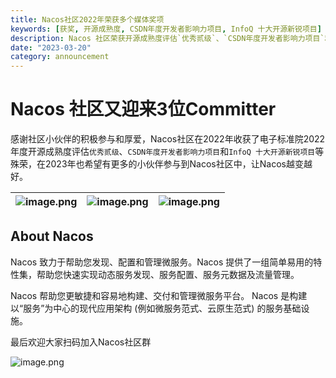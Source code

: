 ```yaml
---
title: Nacos社区2022年荣获多个媒体奖项
keywords: [获奖, 开源成熟度, CSDN年度开发者影响力项目, InfoQ 十大开源新锐项目]
description: Nacos 社区荣获开源成熟度评估`优秀贰级`、`CSDN年度开发者影响力项目`和`InfoQ 十大开源新锐项目`殊荣
date: "2023-03-20"
category: announcement
---
```

# Nacos 社区又迎来3位Committer

感谢社区小伙伴的积极参与和厚爱，Nacos社区在2022年收获了电子标准院2022年度开源成熟度评估`优秀贰级`、`CSDN年度开发者影响力项目`和`InfoQ 十大开源新锐项目`等殊荣，在2023年也希望有更多的小伙伴参与到Nacos社区中，让Nacos越变越好。

| ![image.png](https://cdn.nlark.com/yuque/0/2023/png/1577777/1679042599739-e7841f31-4f74-427c-a6b1-15100019212b.png#averageHue=%23b8b5ae&clientId=ue18ba04c-3f94-4&from=paste&height=640&id=u5c52e5b6&name=image.png&originHeight=1280&originWidth=960&originalType=binary&ratio=2&rotation=0&showTitle=false&size=1848649&status=done&style=none&taskId=u85c6ed43-3b8b-4c06-bf69-f6002f5df35&title=&width=480) | ![image.png](https://cdn.nlark.com/yuque/0/2023/png/1577777/1679042600206-e0890689-ef18-4dd4-95b6-c3d84375d5d0.png#averageHue=%238088b2&clientId=ue18ba04c-3f94-4&from=paste&height=640&id=ubb66c1c4&name=image.png&originHeight=1280&originWidth=960&originalType=binary&ratio=2&rotation=0&showTitle=false&size=2119680&status=done&style=none&taskId=u83afbd7b-d79b-47c9-b23f-79921c8cb8a&title=&width=480) | ![image.png](https://cdn.nlark.com/yuque/0/2023/png/1577777/1679042599053-6d168221-bc17-4d88-bfde-bf69375783f8.png#averageHue=%23908a7e&clientId=ue18ba04c-3f94-4&from=paste&height=640&id=uf2bd9bae&name=image.png&originHeight=1280&originWidth=960&originalType=binary&ratio=2&rotation=0&showTitle=false&size=1304756&status=done&style=none&taskId=u9421b95d-37ea-46f2-a439-790f5893431&title=&width=480) |
| --- | --- | --- |

## About Nacos
Nacos 致力于帮助您发现、配置和管理微服务。Nacos 提供了一组简单易用的特性集，帮助您快速实现动态服务发现、服务配置、服务元数据及流量管理。

Nacos 帮助您更敏捷和容易地构建、交付和管理微服务平台。 Nacos 是构建以“服务”为中心的现代应用架构 (例如微服务范式、云原生范式) 的服务基础设施。

最后欢迎大家扫码加入Nacos社区群

![image.png](https://cdn.nlark.com/yuque/0/2023/png/1577777/1679276899363-83081d59-67c6-4501-9cf8-0d84ba7c6d7e.png#averageHue=%23c1c2c2&clientId=u9dfeac18-3281-4&from=paste&height=551&id=ubcf45e51&name=image.png&originHeight=1102&originWidth=854&originalType=binary&ratio=2&rotation=0&showTitle=false&size=155261&status=done&style=none&taskId=ud6bea1fe-b003-441b-a810-84435d2aeff&title=&width=427)
